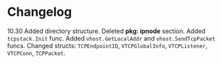 # Changelog

10.30 Added directory structure. Deleted **pkg: ipnode** section. Added `tcpstack.Init` func. Added `vhost.GetLocalAddr` and `vhost.SendTcpPacket` funcs. Changed structs: `TCPEndpointID`, `VTCPGlobalInfo`, `VTCPListener`, `VTCPConn`, `TCPPacket`. 